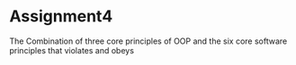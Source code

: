 # Assignment4
The Combination of three core principles of OOP and 
the six core software principles that violates and obeys
